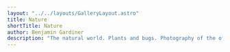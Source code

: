 ```yaml
---
layout: "../../layouts/GalleryLayout.astro"
title: Nature
shortTitle: Nature
author: Benjamin Gardiner
description: "The natural world. Plants and bugs. Photography of the often overlooked aspects of nature."
---
```

